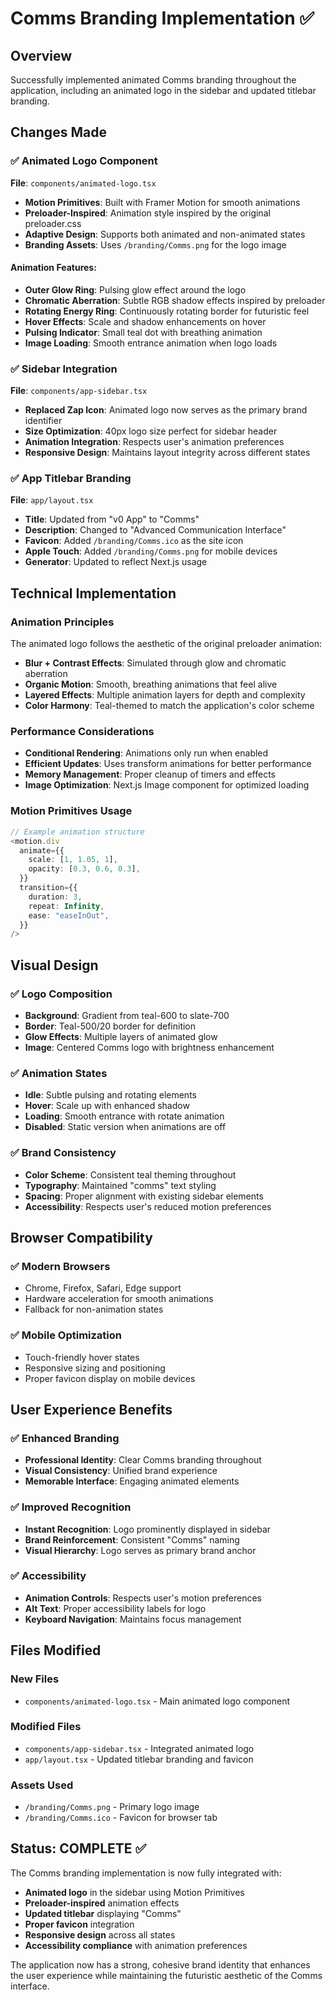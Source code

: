 # Comms Branding Implementation ✅

## Overview
Successfully implemented animated Comms branding throughout the application, including an animated logo in the sidebar and updated titlebar branding.

## Changes Made

### ✅ Animated Logo Component
**File**: `components/animated-logo.tsx`
- **Motion Primitives**: Built with Framer Motion for smooth animations
- **Preloader-Inspired**: Animation style inspired by the original preloader.css
- **Adaptive Design**: Supports both animated and non-animated states
- **Branding Assets**: Uses `/branding/Comms.png` for the logo image

#### Animation Features:
- **Outer Glow Ring**: Pulsing glow effect around the logo
- **Chromatic Aberration**: Subtle RGB shadow effects inspired by preloader
- **Rotating Energy Ring**: Continuously rotating border for futuristic feel
- **Hover Effects**: Scale and shadow enhancements on hover
- **Pulsing Indicator**: Small teal dot with breathing animation
- **Image Loading**: Smooth entrance animation when logo loads

### ✅ Sidebar Integration
**File**: `components/app-sidebar.tsx`
- **Replaced Zap Icon**: Animated logo now serves as the primary brand identifier
- **Size Optimization**: 40px logo size perfect for sidebar header
- **Animation Integration**: Respects user's animation preferences
- **Responsive Design**: Maintains layout integrity across different states

### ✅ App Titlebar Branding
**File**: `app/layout.tsx`
- **Title**: Updated from "v0 App" to "Comms"
- **Description**: Changed to "Advanced Communication Interface"
- **Favicon**: Added `/branding/Comms.ico` as the site icon
- **Apple Touch**: Added `/branding/Comms.png` for mobile devices
- **Generator**: Updated to reflect Next.js usage

## Technical Implementation

### Animation Principles
The animated logo follows the aesthetic of the original preloader animation:
- **Blur + Contrast Effects**: Simulated through glow and chromatic aberration
- **Organic Motion**: Smooth, breathing animations that feel alive
- **Layered Effects**: Multiple animation layers for depth and complexity
- **Color Harmony**: Teal-themed to match the application's color scheme

### Performance Considerations
- **Conditional Rendering**: Animations only run when enabled
- **Efficient Updates**: Uses transform animations for better performance
- **Memory Management**: Proper cleanup of timers and effects
- **Image Optimization**: Next.js Image component for optimized loading

### Motion Primitives Usage
```typescript
// Example animation structure
<motion.div
  animate={{
    scale: [1, 1.05, 1],
    opacity: [0.3, 0.6, 0.3],
  }}
  transition={{
    duration: 3,
    repeat: Infinity,
    ease: "easeInOut",
  }}
/>
```

## Visual Design

### ✅ Logo Composition
- **Background**: Gradient from teal-600 to slate-700
- **Border**: Teal-500/20 border for definition
- **Glow Effects**: Multiple layers of animated glow
- **Image**: Centered Comms logo with brightness enhancement

### ✅ Animation States
- **Idle**: Subtle pulsing and rotating elements
- **Hover**: Scale up with enhanced shadow
- **Loading**: Smooth entrance with rotate animation
- **Disabled**: Static version when animations are off

### ✅ Brand Consistency
- **Color Scheme**: Consistent teal theming throughout
- **Typography**: Maintained "comms" text styling
- **Spacing**: Proper alignment with existing sidebar elements
- **Accessibility**: Respects user's reduced motion preferences

## Browser Compatibility

### ✅ Modern Browsers
- Chrome, Firefox, Safari, Edge support
- Hardware acceleration for smooth animations
- Fallback for non-animation states

### ✅ Mobile Optimization
- Touch-friendly hover states
- Responsive sizing and positioning
- Proper favicon display on mobile devices

## User Experience Benefits

### ✅ Enhanced Branding
- **Professional Identity**: Clear Comms branding throughout
- **Visual Consistency**: Unified brand experience
- **Memorable Interface**: Engaging animated elements

### ✅ Improved Recognition
- **Instant Recognition**: Logo prominently displayed in sidebar
- **Brand Reinforcement**: Consistent "Comms" naming
- **Visual Hierarchy**: Logo serves as primary brand anchor

### ✅ Accessibility
- **Animation Controls**: Respects user's motion preferences
- **Alt Text**: Proper accessibility labels for logo
- **Keyboard Navigation**: Maintains focus management

## Files Modified

### New Files
- `components/animated-logo.tsx` - Main animated logo component

### Modified Files
- `components/app-sidebar.tsx` - Integrated animated logo
- `app/layout.tsx` - Updated titlebar branding and favicon

### Assets Used
- `/branding/Comms.png` - Primary logo image
- `/branding/Comms.ico` - Favicon for browser tab

## Status: COMPLETE ✅

The Comms branding implementation is now fully integrated with:
- **Animated logo** in the sidebar using Motion Primitives
- **Preloader-inspired** animation effects
- **Updated titlebar** displaying "Comms"
- **Proper favicon** integration
- **Responsive design** across all states
- **Accessibility compliance** with animation preferences

The application now has a strong, cohesive brand identity that enhances the user experience while maintaining the futuristic aesthetic of the Comms interface.
